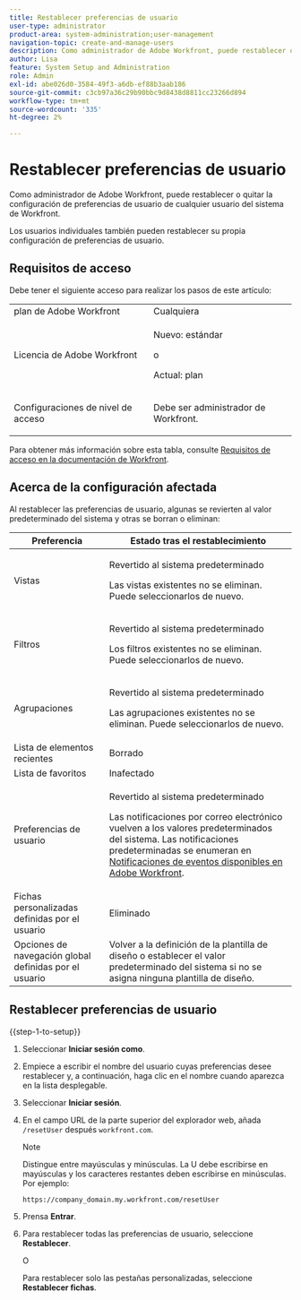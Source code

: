 ```yaml
---
title: Restablecer preferencias de usuario
user-type: administrator
product-area: system-administration;user-management
navigation-topic: create-and-manage-users
description: Como administrador de Adobe Workfront, puede restablecer o quitar la configuración de preferencias de usuario de cualquier usuario del sistema de Workfront. Los usuarios individuales también pueden restablecer su propia configuración de preferencias de usuario.
author: Lisa
feature: System Setup and Administration
role: Admin
exl-id: abe026d0-3584-49f3-a6db-ef88b3aab186
source-git-commit: c3cb97a36c29b90bbc9d8438d8811cc23266d894
workflow-type: tm+mt
source-wordcount: '335'
ht-degree: 2%

---
```


# Restablecer preferencias de usuario

<!-- Audited: 12/2023 -->

Como administrador de Adobe Workfront, puede restablecer o quitar la configuración de preferencias de usuario de cualquier usuario del sistema de Workfront.

Los usuarios individuales también pueden restablecer su propia configuración de preferencias de usuario.

## Requisitos de acceso

Debe tener el siguiente acceso para realizar los pasos de este artículo:

<table style="table-layout:auto"> 
 <col> 
 <col> 
 <tbody> 
  <tr> 
   <td role="rowheader">plan de Adobe Workfront</td> 
   <td>Cualquiera</td> 
  </tr> 
  <tr> 
   <td role="rowheader">Licencia de Adobe Workfront</td> 
   <td><p>Nuevo: estándar</p>
       <p>o</p>
       <p>Actual: plan</p></td>
  </tr> 
  <tr> 
   <td role="rowheader">Configuraciones de nivel de acceso</td> 
   <td> <p>Debe ser administrador de Workfront.</p> </td> 
  </tr> 
 </tbody> 
</table>

Para obtener más información sobre esta tabla, consulte [Requisitos de acceso en la documentación de Workfront](/help/quicksilver/administration-and-setup/add-users/access-levels-and-object-permissions/access-level-requirements-in-documentation.md).

## Acerca de la configuración afectada

Al restablecer las preferencias de usuario, algunas se revierten al valor predeterminado del sistema y otras se borran o eliminan:

<table style="table-layout:auto"> 
 <col> 
 <col> 
 <thead> 
  <tr> 
   <th><strong>Preferencia</strong> </th> 
   <th><strong>Estado tras el restablecimiento</strong> </th> 
  </tr> 
 </thead> 
 <tbody> 
  <tr> 
   <td>Vistas</td> 
   <td> <p> Revertido al sistema predeterminado</p> <p>Las vistas existentes no se eliminan. Puede seleccionarlos de nuevo.</p> </td> 
  </tr> 
  <tr> 
   <td>Filtros</td> 
   <td> <p>Revertido al sistema predeterminado</p> <p>Los filtros existentes no se eliminan. Puede seleccionarlos de nuevo.</p> </td> 
  </tr> 
  <tr> 
   <td>Agrupaciones</td> 
   <td> <p>Revertido al sistema predeterminado</p> <p>Las agrupaciones existentes no se eliminan. Puede seleccionarlos de nuevo.</p> </td> 
  </tr> 
  <tr> 
   <td>Lista de elementos recientes</td> 
   <td>Borrado</td> 
  </tr> 
  <tr> 
   <td>Lista de favoritos</td> 
   <td>Inafectado</td> 
  </tr> 
  <tr> 
   <td>Preferencias de usuario</td> 
   <td> <p>Revertido al sistema predeterminado</p> <p>Las notificaciones por correo electrónico vuelven a los valores predeterminados del sistema. Las notificaciones predeterminadas se enumeran en <a href="/help/quicksilver/administration-and-setup/manage-workfront/emails/event-notifications-available-in-wf.md">Notificaciones de eventos disponibles en Adobe Workfront</a>.</p> </td> 
  </tr> 
  <tr> 
   <td>Fichas personalizadas definidas por el usuario</td> 
   <td>Eliminado</td> 
  </tr> 
  <tr> 
   <td>Opciones de navegación global definidas por el usuario</td> 
   <td>Volver a la definición de la plantilla de diseño o establecer el valor predeterminado del sistema si no se asigna ninguna plantilla de diseño.</td> 
  </tr> 
 </tbody> 
</table>

## Restablecer preferencias de usuario

{{step-1-to-setup}}

1. Seleccionar **Iniciar sesión como**.
1. Empiece a escribir el nombre del usuario cuyas preferencias desee restablecer y, a continuación, haga clic en el nombre cuando aparezca en la lista desplegable.
1. Seleccionar  **Iniciar sesión**.
1. En el campo URL de la parte superior del explorador web, añada `/resetUser` después `workfront.com`.

   >[!NOTE]
   >
   >Distingue entre mayúsculas y minúsculas. La U debe escribirse en mayúsculas y los caracteres restantes deben escribirse en minúsculas. Por ejemplo:
   >
   >`https://company_domain.my.workfront.com/resetUser`

1. Prensa **Entrar**.
1. Para restablecer todas las preferencias de usuario, seleccione **Restablecer**.

   O

   Para restablecer solo las pestañas personalizadas, seleccione **Restablecer fichas**.
